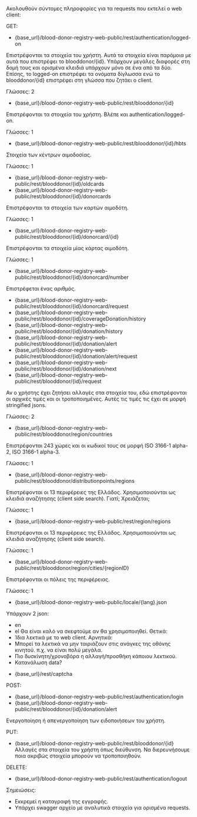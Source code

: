 Ακολουθούν σύντομες πληροφορίες για τα requests που εκτελεί ο web client:

GET:

* {base_url}/blood-donor-registry-web-public/rest/authentication/logged-on

Επιστρέφονται τα στοιχεία του χρήστη.
Αυτά τα στοιχεία είναι παρόμοια με αυτά που επιστρέφει το  blooddonor/{id}.
Υπάρχουν μεγάλες διαφορές στη δομή τους και ορισμένα κλειδιά υπάρχουν μόνο σε
ένα από τα δύο.
Επίσης, το logged-on επιστρέφει τα ονόματα δίγλωσσα ενώ το blooddonor/{id}
επιστρέφει στη γλώσσα που ζητάει ο client.

Γλώσσες: 2

* {base_url}/blood-donor-registry-web-public/rest/blooddonor/{id}

Επιστρέφονται τα στοιχεία του χρήστη.
Βλέπε και authentication/logged-on.

Γλώσσες: 1

* {base_url}/blood-donor-registry-web-public/rest/blooddonor/{id}/hbts

Στοιχεία των κέντρων αιμοδοσίας.

Γλώσσες: 1

* {base_url}/blood-donor-registry-web-public/rest/blooddonor/{id}/oldcards
* {base_url}/blood-donor-registry-web-public/rest/blooddonor/{id}/donorcards

Επιστρέφονται τα στοιχεία των καρτών αιμοδότη.

Γλώσσες: 1

* {base_url}/blood-donor-registry-web-public/rest/blooddonor/{id}/donorcard/{id}

Επιστρέφονται τα στοιχεία μίας κάρτας αιμοδότη.

Γλώσσες: 1

* {base_url}/blood-donor-registry-web-public/rest/blooddonor/{id}/donorcard/number

Επιστρέφεται ένας αριθμός.

* {base_url}/blood-donor-registry-web-public/rest/blooddonor/{id}/donorcard/request
* {base_url}/blood-donor-registry-web-public/rest/blooddonor/{id}/coverageDonation/history
* {base_url}/blood-donor-registry-web-public/rest/blooddonor/{id}/donation/history
* {base_url}/blood-donor-registry-web-public/rest/blooddonor/{id}/donation/alert
* {base_url}/blood-donor-registry-web-public/rest/blooddonor/{id}/donation/alert/request
* {base_url}/blood-donor-registry-web-public/rest/blooddonor/{id}/donation/next
* {base_url}/blood-donor-registry-web-public/rest/blooddonor/{id}/request

Αν ο χρήστης έχει ζητήσει αλλαγές στα στοιχεία του, εδώ επιστρέφονται οι αρχικές τιμές
και οι τροποποιημένες. Αυτές τις τιμές τις έχει σε μορφή stringified jsons.

Γλώσσες: 2

* {base_url}/blood-donor-registry-web-public/rest/blooddonor/region/countries

Επιστρέφονται 243 χώρες και οι κωδικοί τους σε μορφή ISO 3166-1 alpha-2, ISO
3166-1 alpha-3.

Γλώσσες: 1

* {base_url}/blood-donor-registry-web-public/rest/blooddonor/distributionpoints/regions

Επιστρέφονται οι 13 περιφέρειες της Ελλάδος. Χρησιμοποιούνται ως
κλειδιά αναζήτησης (client side search).
Γιατί; Χρειάζεται;

Γλώσσες: 1

* {base_url}/blood-donor-registry-web-public/rest/region/regions

Επιστρέφονται οι 13 περιφέρειες της Ελλάδος. Χρησιμοποιούνται ως
κλειδιά αναζήτησης (client side search).

Γλώσσες: 1

* {base_url}/blood-donor-registry-web-public/rest/blooddonor/region/cities/{regionID}

Επιστρέφονται οι πόλεις της περιφέρειας.

Γλώσσες: 1

* {base_url}/blood-donor-registry-web-public/locale/{lang}.json

Υπάρχουν 2 json:
  - en
  - el
Θα είναι καλό να σκεφτούμε αν θα χρησιμοποιηθεί.
Θετικά:
  - Ίδια λεκτικά με το web client.
Αρνητικά:
  - Μπορεί τα λεκτικά να μην ταιριάζουν στις ανάγκες της οθόνης κινητού.
    π.χ. να είναι πολύ μεγάλα.
  - Πιο δυσκίνητη/χρονοβόρα η αλλαγή/προσθήκη κάποιου λεκτικού.
  - Κατανάλωση data?

* {base_url}/rest/captcha


POST:
* {base_url}/blood-donor-registry-web-public/rest/authentication/login
* {base_url}/blood-donor-registry-web-public/rest/blooddonor/{id}/donation/alert

Ενεργοποίηση ή απενεργοποίηση των ειδοποιήσεων του χρήστη.

PUT:
* {base_url}/blood-donor-registry-web-public/rest/blooddonor/{id}
Αλλαγές στα στοιχεία του χρήστη όπως διεύθυνση.
Να διερευνήσουμε ποια ακριβώς στοιχεία μπορούν να τροποποιηθούν.

DELETE:
* {base_url}/blood-donor-registry-web-public/rest/authentication/logout

Σημειώσεις:
* Εκκρεμεί η καταγραφή της εγγραφής.
* Υπάρχει swagger αρχείο με αναλυτικά στοιχεία για ορισμένα requests.
